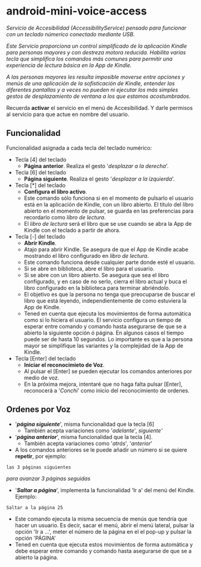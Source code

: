 # android-mini-voice-access

_Servicio de Accesibilidad (AccessibilityService) pensado para funcionar con un teclado númerico conectado mediante USB._

_Este Servicio proporciona un control simplificado de la aplicación Kindle para personas mayores y con destreza motora reducida. Habilita varias tecla que simplifica los
comandos más comunes para permitir una experiencia de lectura básica en la App de Kindle._

_A las personas mayores les resulta imposible moverse entre opciones y menús de una aplicación de la sofisticación de Kindle, entender las diferentes pantallas y a veces no pueden ni ejecutar los más simples gestos de desplazamiento de ventana
 a los que estamos acostumbrados_.

Recuerda **activar** el servicio en el menú de Accesibilidad. Y darle permisos al servicio para que actue en nombre del usuario. 

## Funcionalidad
Funcionalidad asignada a cada tecla del teclado numérico:
- Tecla [4] del teclado
  - **Página anterior**. Realiza el gesto '_desplazar a la derecha_'.
- Tecla [6] del teclado
  - **Página siguiente**. Realiza el gesto '_desplazar a la izquierda_'.
- Tecla [*] del teclado
  - **Configura el libro activo**.
  - Este comando sólo funciona si en el momento de pulsarlo el usuario está en la aplicación de Kindle, con un libro abierto.
  El titulo del libro abierto en el momento de pulsar, se guarda en las preferencias para recordarlo como _libro de lectura_.
  - El _libro de lectura_ será el libro que se use cuando se abra la App de Kindle con el teclado a partir de ahora.
- Tecla [-] del teclado
  - **Abrir Kindle**.
  - Atajo para abrir Kindle. Se asegura de que el App de Kindle acabe mostrando el libro configurado en _libro de lectura_.
  - Este comando funciona desde cualquier parte donde esté el usuario.
  - Si se abre en biblioteca, abre el libro para el usuario.
  - Si se abre con un libro abierto. Se asegura que sea el libro configurado, y en caso de no serlo, cierra el libro actual y buca el libro configurado en la biblioteca para terminar abriéndolo.
  - El objetivo es que la persona no tenga que preocuparse de buscar el libro que está leyendo, independientemente de como estuviera la App de Kindle.
  - Tened en cuenta que ejecuta los movimientos de forma automática como si lo hiciera el usuario. El servicio configura un tiempo de esperar entre comando y comando
  hasta asegurarse de que se a abierto la siguiente opción ó página. En algunos casos el tiempo puede ser de hasta 10 segundos. Lo importante es que a la persona mayor se simplifique las variantes 
  y la complejidad de la App de Kindle.
- Tecla [Enter] del teclado
  - **Iniciar el reconocimieto de Voz**.
  - Al pulsar el [Enter] se pueden ejecutar los comandos anteriores por medio de voz.
  - En la próxima mejora, intentaré que no haga falta pulsar [Enter], reconocerá a '_Conchi_' como inicio del reconocimiento de ordenes. 
 
 ## Ordenes por Voz
- '_**página siguiente**_', misma funcionalidad que la tecla [6]
  - También acepta variaciones como '_adelante_', _siguiente'_
- '_**página anterior**_', misma funcionalidad que la tecla [4].
  - También acepta variaciones como '_atrás_', '_anterior_'
- A los comandos anteriores se le puede añadir un número si se quiere **repetir**, por ejemplo:
```
las 3 páginas siguientes
```
_para avanzar 3 páginas seguidas_

- '_**Saltar a página**_', implementa la funcionalidad 'Ir a' del menú del Kindle. Ejemplo:
```
Saltar a la página 25
```
  - Este comando ejecuta la misma secuencia de menús que tendría que hacer un usuario. Es decir, sacar el menú, abrir el menú lateral, pulsar la opción 'Ir a ...', meter el número 
  de la página en el el pop-up y pulsar la opción 'PÁGINA'
  - Tened en cuenta que ejecuta estos movimientos de forma automática y debe esperar entre comando y comando hasta asegurarse de que se a abierto la página.
  
  
